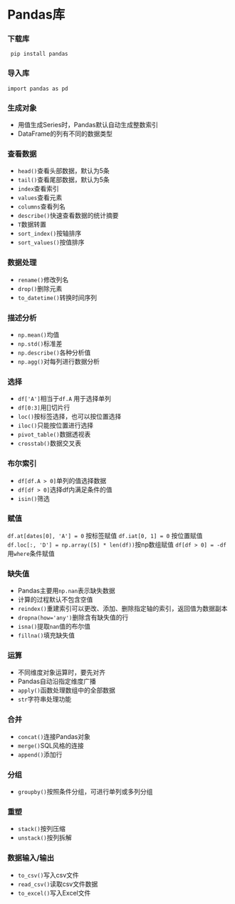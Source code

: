 # Pandas库

### 下载库
` pip install pandas`

### 导入库
`import pandas as pd`

### 生成对象
- 用值生成Series时，Pandas默认自动生成整数索引
- DataFrame的列有不同的数据类型

### 查看数据
- `head()`查看头部数据，默认为5条
- `tail()`查看尾部数据，默认为5条
- `index`查看索引
- `values`查看元素
- `columns`查看列名
- `describe()`快速查看数据的统计摘要
- `T`数据转置
- `sort_index()`按轴排序
- `sort_values()`按值排序

### 数据处理
- `rename()`修改列名
- `drop()`删除元素
- `to_datetime()`转换时间序列

### 描述分析
- `np.mean()`均值
- `np.std()`标准差
- `np.describe()`各种分析值
- `np.agg()`对每列进行数据分析

### 选择
- `df['A']`相当于`df.A` 用于选择单列
- `df[0:3]`用[]切片行
- `loc()`按标签选择，也可以按位置选择
- `iloc()`只能按位置进行选择
- `pivot_table()`数据透视表
- `crosstab()`数据交叉表

### 布尔索引
- `df[df.A > 0]`单列的值选择数据
- `df[df > 0]`选择df内满足条件的值
- `isin()`筛选

### 赋值
`df.at[dates[0], 'A'] = 0` 按标签赋值
`df.iat[0, 1] = 0` 按位置赋值
`df.loc[:, 'D'] = np.array([5] * len(df))`按np数组赋值
`df[df > 0] = -df`用`where`条件赋值

### 缺失值
- Pandas主要用`np.nan`表示缺失数据
- 计算的过程默认不包含空值
- `reindex()`重建索引可以更改、添加、删除指定轴的索引，返回值为数据副本
- `dropna(how='any')`删除含有缺失值的行
- `isna()`提取`nan`值的布尔值
- `fillna()`填充缺失值

### 运算
- 不同维度对象运算时，要先对齐
- Pandas自动沿指定维度广播
- `apply()`函数处理数组中的全部数据
- `str`字符串处理功能

### 合并
- `concat()`连接Pandas对象
- `merge()`SQL风格的连接
- `append()`添加行

### 分组
- `groupby()`按照条件分组，可进行单列或多列分组

### 重塑
- `stack()`按列压缩
- `unstack()`按列拆解

### 数据输入/输出
- `to_csv()`写入csv文件
- `read_csv()`读取csv文件数据
- `to_excel()`写入Excel文件